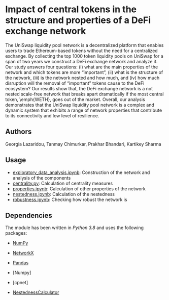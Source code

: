 # Impact of central tokens in the structure and properties of a DeFi exchange network

The UniSwap liquidity pool network is a decentralized platform that enables users to trade Ethereum-based tokens without the need for a centralized exchange. By collecting the top 1000 token liquidity pools on UniSwap for a span of two years we construct a DeFi exchange network and analyze it. Our study answers four questions: (i) what are the main properties of the network and which tokens are more “important”, (ii) what is the structure of the network, (iii) is the network nested and how much, and (iv) how much disruption will the removal of “important” tokens cause to the DeFi ecosystem? Our results show that, the DeFi exchange network is a not nested scale-free network that breaks apart dramatically if the most central token, \emph{WETH}, goes out of the market. Overall, our analysis demonstrates that the UniSwap liquidity pool network is a complex and dynamic system that exhibits a range of network properties that contribute to its connectivity and low level of resilience.

## Authors
Georgia Lazaridou, Tanmay Chimurkar, Prakhar Bhandari, Kartikey Sharma

## Usage
* [exploratory_data_analysis.ipynb](exploratory_data_analysis.ipynb): Construction of the network and analysis of the components
* [centrality.py](centrality.py): Calculation of centrality measures
* [properties.ipynb](properties.ipynb): Calculation of other properties of the network
* [nestedness.ipynb](nestedness.ipynb): Calculation of the nestedness
* [robustness.ipynb](robustness.ipynb): Checking how robust the network is


## Dependencies
The module has been written in *Python 3.8* and uses the following packages:
* [NumPy](http://www.numpy.org/)
* [NetworkX](https://networkx.org/)
* [Pandas]()
* [Numpy]
* [cpnet]

* [NestednessCalculator](https://github.com/tsakim/nestedness/blob/master/nestedness_calculator.py)